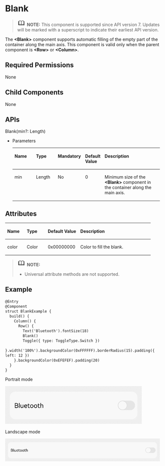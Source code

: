 # Blank<a name="EN-US_TOPIC_0000001192915120"></a>

>![](../../public_sys-resources/icon-note.gif) **NOTE:** 
>This component is supported since API version 7. Updates will be marked with a superscript to indicate their earliest API version.

The  **<Blank\>**  component supports automatic filling of the empty part of the container along the main axis. This component is valid only when the parent component is  **<Row\>**  or  **<Column\>**.

## Required Permissions<a name="section781125411508"></a>

None

## Child Components<a name="section171053164519"></a>

None

## APIs<a name="section314622835214"></a>

Blank\(min?:  Length\)

-   Parameters

    <a name="table51331156183410"></a>
    <table><thead align="left"><tr id="row111341565346"><th class="cellrowborder" valign="top" width="16.11%" id="mcps1.1.6.1.1"><p id="p6134195615345"><a name="p6134195615345"></a><a name="p6134195615345"></a>Name</p>
    </th>
    <th class="cellrowborder" valign="top" width="15.959999999999999%" id="mcps1.1.6.1.2"><p id="p1113435614341"><a name="p1113435614341"></a><a name="p1113435614341"></a>Type</p>
    </th>
    <th class="cellrowborder" valign="top" width="11.04%" id="mcps1.1.6.1.3"><p id="p213410561340"><a name="p213410561340"></a><a name="p213410561340"></a>Mandatory</p>
    </th>
    <th class="cellrowborder" valign="top" width="8.83%" id="mcps1.1.6.1.4"><p id="p71341656103410"><a name="p71341656103410"></a><a name="p71341656103410"></a>Default Value</p>
    </th>
    <th class="cellrowborder" valign="top" width="48.06%" id="mcps1.1.6.1.5"><p id="p1913475613348"><a name="p1913475613348"></a><a name="p1913475613348"></a>Description</p>
    </th>
    </tr>
    </thead>
    <tbody><tr id="row1513415615348"><td class="cellrowborder" valign="top" width="16.11%" headers="mcps1.1.6.1.1 "><p id="p19134165610345"><a name="p19134165610345"></a><a name="p19134165610345"></a>min</p>
    </td>
    <td class="cellrowborder" valign="top" width="15.959999999999999%" headers="mcps1.1.6.1.2 "><p id="p16134135612342"><a name="p16134135612342"></a><a name="p16134135612342"></a>Length</p>
    </td>
    <td class="cellrowborder" valign="top" width="11.04%" headers="mcps1.1.6.1.3 "><p id="p1313417561349"><a name="p1313417561349"></a><a name="p1313417561349"></a>No</p>
    </td>
    <td class="cellrowborder" valign="top" width="8.83%" headers="mcps1.1.6.1.4 "><p id="p81354564345"><a name="p81354564345"></a><a name="p81354564345"></a>0</p>
    </td>
    <td class="cellrowborder" valign="top" width="48.06%" headers="mcps1.1.6.1.5 "><p id="p15135856173410"><a name="p15135856173410"></a><a name="p15135856173410"></a>Minimum size of the <strong id="b1394223116342"><a name="b1394223116342"></a><a name="b1394223116342"></a>&lt;Blank&gt;</strong> component in the container along the main axis.</p>
    </td>
    </tr>
    </tbody>
    </table>


## Attributes<a name="section135766153337"></a>

<a name="table1088mcpsimp"></a>
<table><thead align="left"><tr id="row1095mcpsimp"><th class="cellrowborder" valign="top" width="13.389999999999999%" id="mcps1.1.5.1.1"><p id="p1097mcpsimp"><a name="p1097mcpsimp"></a><a name="p1097mcpsimp"></a>Name</p>
</th>
<th class="cellrowborder" valign="top" width="14.430000000000001%" id="mcps1.1.5.1.2"><p id="p1099mcpsimp"><a name="p1099mcpsimp"></a><a name="p1099mcpsimp"></a>Type</p>
</th>
<th class="cellrowborder" valign="top" width="22.36%" id="mcps1.1.5.1.3"><p id="p1101mcpsimp"><a name="p1101mcpsimp"></a><a name="p1101mcpsimp"></a>Default Value</p>
</th>
<th class="cellrowborder" valign="top" width="49.82%" id="mcps1.1.5.1.4"><p id="p1103mcpsimp"><a name="p1103mcpsimp"></a><a name="p1103mcpsimp"></a>Description</p>
</th>
</tr>
</thead>
<tbody><tr id="row1104mcpsimp"><td class="cellrowborder" valign="top" width="13.389999999999999%" headers="mcps1.1.5.1.1 "><p id="p1106mcpsimp"><a name="p1106mcpsimp"></a><a name="p1106mcpsimp"></a>color</p>
</td>
<td class="cellrowborder" valign="top" width="14.430000000000001%" headers="mcps1.1.5.1.2 "><p id="p0229681416"><a name="p0229681416"></a><a name="p0229681416"></a>Color</p>
</td>
<td class="cellrowborder" valign="top" width="22.36%" headers="mcps1.1.5.1.3 "><p id="p1110mcpsimp"><a name="p1110mcpsimp"></a><a name="p1110mcpsimp"></a>0x00000000</p>
</td>
<td class="cellrowborder" valign="top" width="49.82%" headers="mcps1.1.5.1.4 "><p id="p1112mcpsimp"><a name="p1112mcpsimp"></a><a name="p1112mcpsimp"></a>Color to fill the blank.</p>
</td>
</tr>
</tbody>
</table>

>![](../../public_sys-resources/icon-note.gif) **NOTE:** 
>-   Universal attribute methods are not supported.

## Example<a name="section18551123820541"></a>

```
@Entry
@Component
struct BlankExample {
  build() {
    Column() {
      Row() {
        Text('Bluetooth').fontSize(18)
        Blank()
        Toggle({ type: ToggleType.Switch })
      }.width('100%').backgroundColor(0xFFFFFF).borderRadius(15).padding({ left: 12 })
    }.backgroundColor(0xEFEFEF).padding(20)
  }
}
```

Portrait mode

![](figures/blank1.gif)

Landscape mode

![](figures/blank2.gif)

